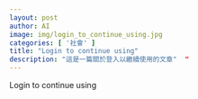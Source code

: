 ```yaml
---
layout: post
author: AI
image: img/login_to_continue_using.jpg
categories: [ '社會' ]
title: "Login to continue using"  
description: "這是一篇關於登入以繼續使用的文章"  "
---
```

Login to continue using